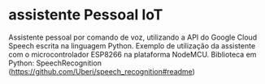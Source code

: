 # assistente Pessoal IoT
Assistente pessoal por comando de voz, utilizando a API do Google Cloud Speech escrita na linguagem Python.
Exemplo de utilização da assistente com o microcontrolador ESP8266 na plataforma NodeMCU.
Biblioteca em Python: SpeechRecognition (https://github.com/Uberi/speech_recognition#readme)
